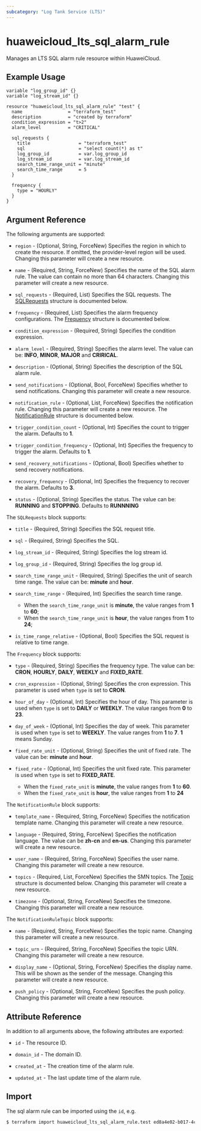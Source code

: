 ```yaml
---
subcategory: "Log Tank Service (LTS)"
---
```


# huaweicloud_lts_sql_alarm_rule

Manages an LTS SQL alarm rule resource within HuaweiCloud.

## Example Usage

```hcl
variable "log_group_id" {}
variable "log_stream_id" {}

resource "huaweicloud_lts_sql_alarm_rule" "test" {
  name                 = "terraform_test"
  description          = "created by terraform"
  condition_expression = "t>2"
  alarm_level          = "CRITICAL"

  sql_requests {
    title                  = "terraform_test"
    sql                    = "select count(*) as t"
    log_group_id           = var.log_group_id
    log_stream_id          = var.log_stream_id      
    search_time_range_unit = "minute"
    search_time_range      = 5
  }

  frequency {
    type = "HOURLY"
  }
}
```

## Argument Reference

The following arguments are supported:

* `region` - (Optional, String, ForceNew) Specifies the region in which to create the resource.
  If omitted, the provider-level region will be used. Changing this parameter will create a new resource.

* `name` - (Required, String, ForceNew) Specifies the name of the SQL alarm rule.
  The value can contain no more than 64 characters.
  Changing this parameter will create a new resource.

* `sql_requests` - (Required, List) Specifies the SQL requests.
  The [SQLRequests](#SQLAlarmRule_SQLRequests) structure is documented below.

* `frequency` - (Required, List) Specifies the alarm frequency configurations.
  The [Frequency](#SQLAlarmRule_Frequency) structure is documented below.

* `condition_expression` - (Required, String) Specifies the condition expression.

* `alarm_level` - (Required, String) Specifies the alarm level.
  The value can be: **INFO**, **MINOR**, **MAJOR** and **CRIRICAL**.

* `description` - (Optional, String) Specifies the description of the SQL alarm rule.

* `send_notifications` - (Optional, Bool, ForceNew) Specifies whether to send notifications.
  Changing this parameter will create a new resource.

* `notification_rule` - (Optional, List, ForceNew) Specifies the notification rule.
  Changing this parameter will create a new resource.
  The [NotificationRule](#SQLAlarmRule_NotificationRule) structure is documented below.

* `trigger_condition_count` - (Optional, Int) Specifies the count to trigger the alarm.
  Defaults to **1**.

* `trigger_condition_frequency` - (Optional, Int) Specifies the frequency to trigger the alarm.
  Defaults to **1**.

* `send_recovery_notifications` - (Optional, Bool) Specifies whether to send recovery notifications.

* `recovery_frequency` - (Optional, Int) Specifies the frequency to recover the alarm.
  Defaults to **3**.

* `status` - (Optional, String) Specifies the status. The value can be: **RUNNING** and **STOPPING**.
  Defaults to **RUNNNING**

<a name="SQLAlarmRule_SQLRequests"></a>
The `SQLRequests` block supports:

* `title` - (Required, String) Specifies the SQL request title.

* `sql` - (Required, String) Specifies the SQL.

* `log_stream_id` - (Required, String) Specifies the log stream id.

* `log_group_id` - (Required, String) Specifies the log group id.

* `search_time_range_unit` - (Required, String) Specifies the unit of search time range.
  The value can be: **minute** and **hour**.

* `search_time_range` - (Required, Int) Specifies the search time range.
  + When the `search_time_range_unit` is **minute**, the value ranges from **1** to **60**;
  + When the `search_time_range_unit` is **hour**, the value ranges from **1** to **24**;

* `is_time_range_relative` - (Optional, Bool) Specifies the SQL request is relative to time range.

<a name="SQLAlarmRule_Frequency"></a>
The `Frequency` block supports:

* `type` - (Required, String) Specifies the frequency type.
  The value can be: **CRON**, **HOURLY**, **DAILY**, **WEEKLY** and **FIXED_RATE**.

* `cron_expression` - (Optional, String) Specifies the cron expression.
  This parameter is used when `type` is set to **CRON**.

* `hour_of_day` - (Optional, Int) Specifies the hour of day.
  This parameter is used when `type` is set to **DAILY** or **WEEKLY**.
  The value ranges from **0** to **23**.

* `day_of_week` - (Optional, Int) Specifies the day of week.
  This parameter is used when `type` is set to **WEEKLY**.
  The value ranges from **1** to **7**. **1** means Sunday.

* `fixed_rate_unit` - (Optional, String) Specifies the unit of fixed rate.
  The value can be: **minute** and **hour**.

* `fixed_rate` - (Optional, Int) Specifies the unit fixed rate.
  This parameter is used when `type` is set to **FIXED_RATE**.
  + When the `fixed_rate_unit` is **minute**, the value ranges from **1** to **60**.
  + When the `fixed_rate_unit` is **hour**, the value ranges from **1** to **24**

<a name="SQLAlarmRule_NotificationRule"></a>
The `NotificationRule` block supports:

* `template_name` - (Required, String, ForceNew) Specifies the notification template name.
  Changing this parameter will create a new resource.

* `language` - (Required, String, ForceNew) Specifies the notification language.
  The value can be **zh-cn** and **en-us**.
  Changing this parameter will create a new resource.

* `user_name` - (Required, String, ForceNew) Specifies the user name.
  Changing this parameter will create a new resource.

* `topics` - (Required, List, ForceNew) Specifies the SMN topics.
  The [Topic](#SQLAlarmRule_Topic) structure is documented below.
  Changing this parameter will create a new resource.

* `timezone` - (Optional, String, ForceNew) Specifies the timezone.
  Changing this parameter will create a new resource.

<a name="SQLAlarmRule_Topic"></a>
The `NotificationRuleTopic` block supports:

* `name` - (Required, String, ForceNew) Specifies the topic name.
  Changing this parameter will create a new resource.

* `topic_urn` - (Required, String, ForceNew) Specifies the topic URN.
  Changing this parameter will create a new resource.

* `display_name` - (Optional, String, ForceNew) Specifies the display name.
  This will be shown as the sender of the message.
  Changing this parameter will create a new resource.

* `push_policy` - (Optional, String, ForceNew) Specifies the push policy.
  Changing this parameter will create a new resource.

## Attribute Reference

In addition to all arguments above, the following attributes are exported:

* `id` - The resource ID.

* `domain_id` - The domain ID.

* `created_at` - The creation time of the alarm rule.

* `updated_at` - The last update time of the alarm rule.

## Import

The sql alarm rule can be imported using the `id`, e.g.

```bash
$ terraform import huaweicloud_lts_sql_alarm_rule.test ed8a4e02-b017-4c22-919d-8877b10cf505
```
